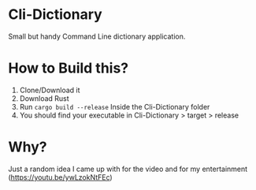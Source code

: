 # Cli-Dictionary
Small but handy Command Line dictionary application.

# How to Build this?
1. Clone/Download it
2. Download Rust
3. Run `cargo build --release` Inside the Cli-Dictionary folder
4. You should find your executable in Cli-Dictionary > target > release

# Why?
Just a random idea I came up with for the video and for my entertainment
(https://youtu.be/ywLzokNtFEc)
